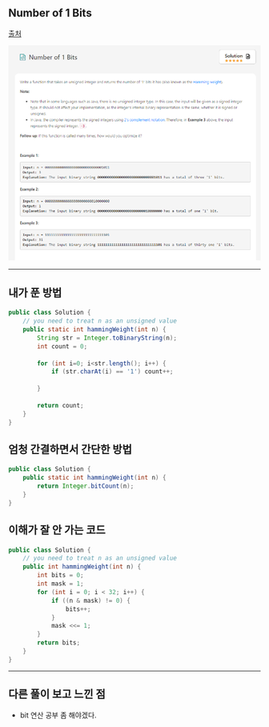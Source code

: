 ## Number of 1 Bits
[출처](https://leetcode.com/explore/challenge/card/february-leetcoding-challenge-2021/584/week-1-february-1st-february-7th/3625/)

![](/images/2020.02.01/01.png)
<hr>

## 내가 푼 방법

``` java
public class Solution {
    // you need to treat n as an unsigned value
    public static int hammingWeight(int n) {
        String str = Integer.toBinaryString(n);
        int count = 0;

        for (int i=0; i<str.length(); i++) {
            if (str.charAt(i) == '1') count++;
            
        }

        return count;
    }
}
```

## 엄청 간결하면서 간단한 방법

``` java
public class Solution {
    public static int hammingWeight(int n) {
        return Integer.bitCount(n);
    }
}
```

## 이해가 잘 안 가는 코드

``` java
public class Solution {
    // you need to treat n as an unsigned value
    public int hammingWeight(int n) {
        int bits = 0;
        int mask = 1;
        for (int i = 0; i < 32; i++) {
            if ((n & mask) != 0) {
                bits++;
            }
            mask <<= 1;
        }
        return bits;
    }
}
```
<hr>

## 다른 풀이 보고 느낀 점
 - bit 연산 공부 좀 해야겠다.